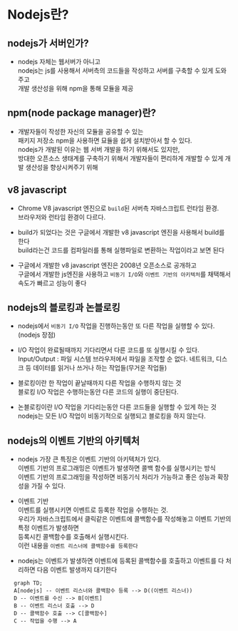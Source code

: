 # Nodejs란?

## nodejs가 서버인가?

- nodejs 자체는 웹서버가 아니고<br>
  nodejs는 js를 사용해서 서버측의 코드들을 작성하고 서버를 구축할 수 있게 도와주고<br>
  개발 생산성을 위해 npm을 통해 모듈을 제공

## npm(node package manager)란?

- 개발자들이 작성한 자신의 모듈을 공유할 수 있는<br>
  패키지 저장소 npm을 사용하면 묘듈을 쉽게 설치받아서 할 수 있다.<br>
  nodejs가 개발된 이유는 웹 서버 개발을 하기 위해서도 있지만,<br>
  방대한 오픈소스 생태계를 구축하기 위해서 개발자들이 편리하게 개발할 수 있게 개발 생산성을 향상시켜주기 위해

## v8 javascript

- Chrome V8 javascript 엔진으로 `build`된 서버측 자바스크립트 런타임 환경.<br>
  브라우저와 런타임 환경이 다르다.

- build가 되었다는 것은 구글에서 개발한 v8 javascript 엔진을 사용해서 build를 한다<br>
  build라는건 코드를 컴파일러를 통해 실행파일로 변환하는 작업이라고 보면 된다

- 구글에서 개발한 v8 javascript 엔진은 2008년 오픈소스로 공개하고<br>
  구글에서 개발한 js엔진을 사용하고 `비동기 I/O`와 `이벤트 기반의 아키텍처`를 채택해서 속도가 빠르고 성능이 좋다

## nodejs의 블로킹과 논블로킹

- nodejs에서 `비동기 I/O` 작업을 진행하는동안 또 다른 작업을 실행할 수 있다.(nodejs 장점)
- I/O 작업이 완료될때까지 기다리면서 다른 코드를 또 실행시킬 수 있다.
  Input/Output : 파일 시스템 브라우저에서 파일을 조작할 순 없다. 네트워크, 디스크 등 데이터를 읽거나 쓰거나 하는 작업들(무거운 작업들)

- 블로킹이란 한 작업이 끝날때까지 다른 작업을 수행하지 않는 것<br>
  블로킹 I/O 작업은 수행하는동안 다른 코드의 실행이 중단된다.
- 논블로킹이란 I/O 작업을 기다리는동안 다른 코드들을 실행할 수 있게 하는 것<br>
  nodejs는 모든 I/O 작업이 비동기적으로 실행되고 블로킹을 하지 않는다.

## nodejs의 이벤트 기반의 아키텍처

- nodejs 가장 큰 특징은 이벤트 기반의 아키텍처가 있다.<br>
  이벤트 기반의 프로그래밍은 이벤트가 발생하면 콜백 함수를 실행시키는 방식<br>
  이벤트 기반의 프로그래밍을 작성하면 비동기식 처리가 가능하고 좋은 성능과 확장성을 가질 수 있다.

- 이벤트 기반
  <br> 이벤트를 실행시키면 이벤트로 등록한 작업을 수행하는 것.
  <br> 우리가 자바스크립트에서 클릭같은 이벤트에 콜백함수를 작성해놓고 이벤트 기반의 특정 이벤트가 발생하면<br>
  등록시킨 콜백함수를 호출해서 실행시킨다.<br>
  이런 내용을 `이벤트 리스너에 콜백함수를 등록한다`

- nodejs는 이벤트가 발생하면 이벤트에 등록된 콜백함수를 호출하고 이벤트를 다 처리하면 다음 이벤트 발생까지 대기한다

```mermaid
  graph TD;
  A[nodejs] -- 이벤트 리스너와 콜백함수 등록 --> D((이벤트 리스너))
  D -- 이벤트를 수신 --> B[이벤트]
  B -- 이벤트 리스너 호출 --> D
  D -- 콜백함수 호출 --> C[콜백함수]
  C -- 작업을 수행 --> A

```
